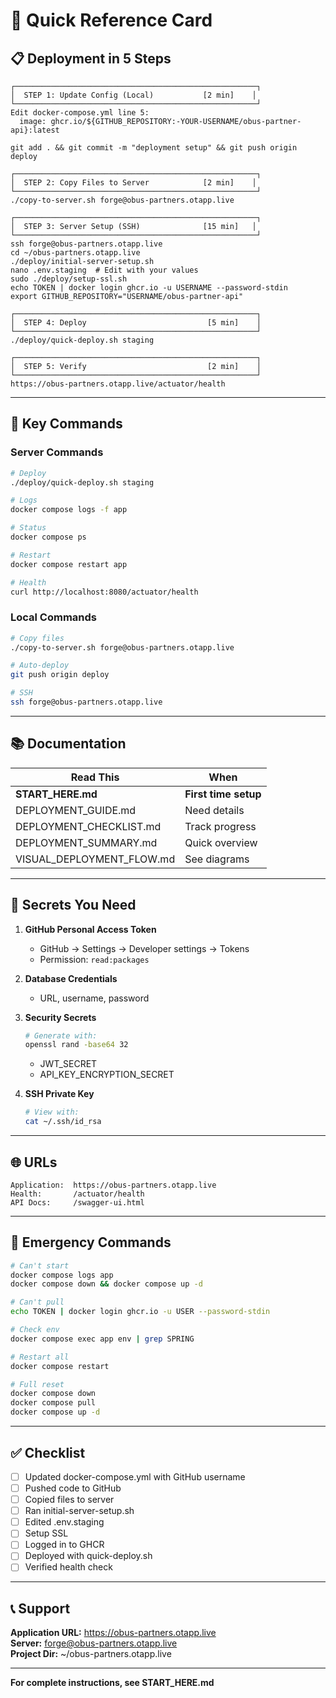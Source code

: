 # 🎯 Quick Reference Card

## 📋 Deployment in 5 Steps

```
┌──────────────────────────────────────────────────────┐
│  STEP 1: Update Config (Local)           [2 min]    │
└──────────────────────────────────────────────────────┘
Edit docker-compose.yml line 5:
  image: ghcr.io/${GITHUB_REPOSITORY:-YOUR-USERNAME/obus-partner-api}:latest

git add . && git commit -m "deployment setup" && git push origin deploy

┌──────────────────────────────────────────────────────┐
│  STEP 2: Copy Files to Server            [2 min]    │
└──────────────────────────────────────────────────────┘
./copy-to-server.sh forge@obus-partners.otapp.live

┌──────────────────────────────────────────────────────┐
│  STEP 3: Server Setup (SSH)              [15 min]   │
└──────────────────────────────────────────────────────┘
ssh forge@obus-partners.otapp.live
cd ~/obus-partners.otapp.live
./deploy/initial-server-setup.sh
nano .env.staging  # Edit with your values
sudo ./deploy/setup-ssl.sh
echo TOKEN | docker login ghcr.io -u USERNAME --password-stdin
export GITHUB_REPOSITORY="USERNAME/obus-partner-api"

┌──────────────────────────────────────────────────────┐
│  STEP 4: Deploy                           [5 min]    │
└──────────────────────────────────────────────────────┘
./deploy/quick-deploy.sh staging

┌──────────────────────────────────────────────────────┐
│  STEP 5: Verify                           [2 min]    │
└──────────────────────────────────────────────────────┘
https://obus-partners.otapp.live/actuator/health
```

---

## 🔑 Key Commands

### Server Commands
```bash
# Deploy
./deploy/quick-deploy.sh staging

# Logs
docker compose logs -f app

# Status
docker compose ps

# Restart
docker compose restart app

# Health
curl http://localhost:8080/actuator/health
```

### Local Commands
```bash
# Copy files
./copy-to-server.sh forge@obus-partners.otapp.live

# Auto-deploy
git push origin deploy

# SSH
ssh forge@obus-partners.otapp.live
```

---

## 📚 Documentation

| Read This | When |
|-----------|------|
| **START_HERE.md** | **First time setup** |
| DEPLOYMENT_GUIDE.md | Need details |
| DEPLOYMENT_CHECKLIST.md | Track progress |
| DEPLOYMENT_SUMMARY.md | Quick overview |
| VISUAL_DEPLOYMENT_FLOW.md | See diagrams |

---

## 🔐 Secrets You Need

1. **GitHub Personal Access Token**
   - GitHub → Settings → Developer settings → Tokens
   - Permission: `read:packages`

2. **Database Credentials**
   - URL, username, password

3. **Security Secrets**
   ```bash
   # Generate with:
   openssl rand -base64 32
   ```
   - JWT_SECRET
   - API_KEY_ENCRYPTION_SECRET

4. **SSH Private Key**
   ```bash
   # View with:
   cat ~/.ssh/id_rsa
   ```

---

## 🌐 URLs

```
Application:  https://obus-partners.otapp.live
Health:       /actuator/health
API Docs:     /swagger-ui.html
```

---

## 🚨 Emergency Commands

```bash
# Can't start
docker compose logs app
docker compose down && docker compose up -d

# Can't pull
echo TOKEN | docker login ghcr.io -u USER --password-stdin

# Check env
docker compose exec app env | grep SPRING

# Restart all
docker compose restart

# Full reset
docker compose down
docker compose pull
docker compose up -d
```

---

## ✅ Checklist

- [ ] Updated docker-compose.yml with GitHub username
- [ ] Pushed code to GitHub
- [ ] Copied files to server
- [ ] Ran initial-server-setup.sh
- [ ] Edited .env.staging
- [ ] Setup SSL
- [ ] Logged in to GHCR
- [ ] Deployed with quick-deploy.sh
- [ ] Verified health check

---

## 📞 Support

**Application URL:** https://obus-partners.otapp.live  
**Server:** forge@obus-partners.otapp.live  
**Project Dir:** ~/obus-partners.otapp.live  

---

**For complete instructions, see START_HERE.md**

